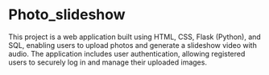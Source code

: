 # Photo_slideshow
This project is a web application built using HTML, CSS, Flask (Python), and SQL, enabling users to upload photos and generate a slideshow video with audio. The application includes user authentication, allowing registered users to securely log in and manage their uploaded images.
